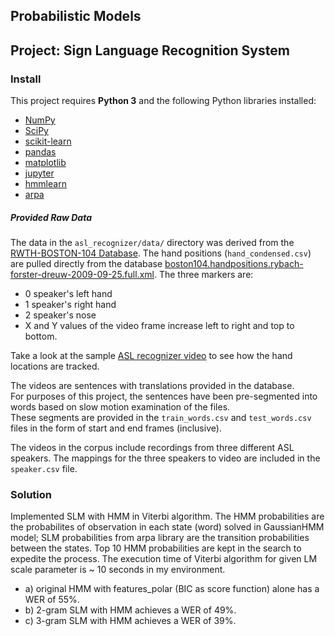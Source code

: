 ## Probabilistic Models
## Project: Sign Language Recognition System

### Install

This project requires **Python 3** and the following Python libraries installed:

- [NumPy](http://www.numpy.org/)
- [SciPy](https://www.scipy.org/)
- [scikit-learn](http://scikit-learn.org/0.17/install.html)
- [pandas](http://pandas.pydata.org/)
- [matplotlib](http://matplotlib.org/)
- [jupyter](http://ipython.org/notebook.html)
- [hmmlearn](http://hmmlearn.readthedocs.io/en/latest/)
- [arpa](https://pypi.python.org/pypi/arpa/0.1.0b1)

##### Provided Raw Data

The data in the `asl_recognizer/data/` directory was derived from 
the [RWTH-BOSTON-104 Database](http://www-i6.informatik.rwth-aachen.de/~dreuw/database-rwth-boston-104.php). 
The hand positions (`hand_condensed.csv`) are pulled directly from 
the database [boston104.handpositions.rybach-forster-dreuw-2009-09-25.full.xml](boston104.handpositions.rybach-forster-dreuw-2009-09-25.full.xml). The three markers are:

*   0  speaker's left hand
*   1  speaker's right hand
*   2  speaker's nose
*   X and Y values of the video frame increase left to right and top to bottom.
 
Take a look at the sample [ASL recognizer video](http://www-i6.informatik.rwth-aachen.de/~dreuw/download/021.avi)
to see how the hand locations are tracked.

The videos are sentences with translations provided in the database.  
For purposes of this project, the sentences have been pre-segmented into words 
based on slow motion examination of the files.  
These segments are provided in the `train_words.csv` and `test_words.csv` files
in the form of start and end frames (inclusive).

The videos in the corpus include recordings from three different ASL speakers.
The mappings for the three speakers to video are included in the `speaker.csv` 
file.

### Solution

Implemented SLM with HMM in Viterbi algorithm. The HMM probabilities are the probabilites of observation in each state (word) solved in GaussianHMM model; SLM probabilities from arpa library are the transition probabilities between the states. Top 10 HMM probabilities are kept in the search to expedite the process. The execution time of Viterbi algorithm for given LM scale parameter is ~ 10 seconds in my environment.

*   a) original HMM with features_polar (BIC as score function) alone has a WER of 55%.
*   b) 2-gram SLM with HMM achieves a WER of 49%.
*   c) 3-gram SLM with HMM achieves a WER of 39%.
